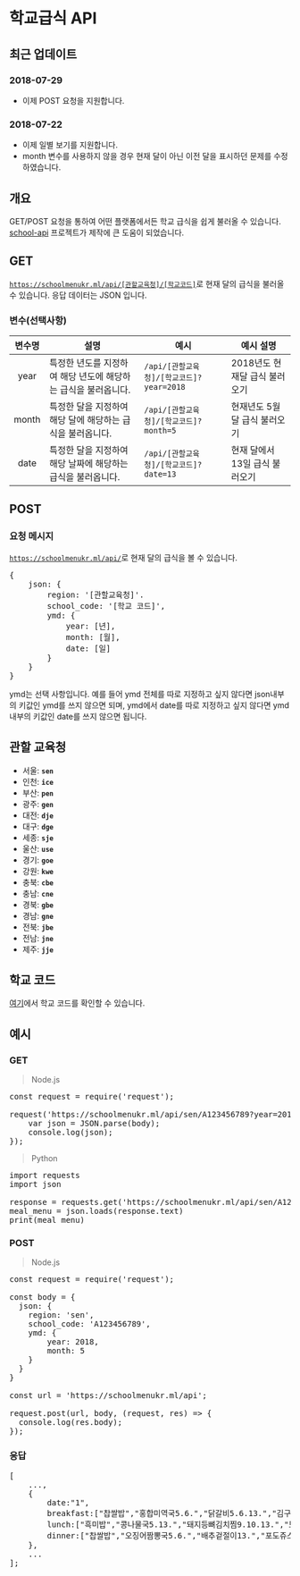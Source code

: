# 학교급식 API
## 최근 업데이트
### 2018-07-29
 - 이제 POST 요청을 지원합니다.

### 2018-07-22
 - 이제 일별 보기를 지원합니다.
 - month 변수를 사용하지 않을 경우 현재 달이 아닌 이전 달을 표시하던 문제를 수정하였습니다.

## 개요
GET/POST 요청을 통하여 어떤 플랫폼에서든 학교 급식을 쉽게 불러올 수 있습니다.
[school-api](https://github.com/agemor/school-api) 프로젝트가 제작에 큰 도움이 되었습니다.

## GET
<code>https://schoolmenukr.ml/api/[관할교육청]/[학교코드]</code>로 현재 달의 급식을 불러올 수 있습니다. 응답 데이터는 JSON 입니다.

### 변수(선택사항)
| 변수명 | 설명 | 예시 | 예시 설명 |
| :------: | ------ | ---- | ---- |
| year | 특정한 년도를 지정하여 해당 년도에 해당하는 급식을 불러옵니다.	| <code>/api/[관할교육청]/[학교코드]?year=2018</code> |2018년도 현재달 급식 불러오기 |
| month | 특정한 달을 지정하여 해당 달에 해당하는 급식을 불러옵니다. | <code>/api/[관할교육청]/[학교코드]?month=5</code> | 현재년도 5월달 급식 불러오기 |
| date | 특정한 달을 지정하여 해당 날짜에 해당하는 급식을 불러옵니다. | <code>/api/[관할교육청]/[학교코드]?date=13 </code> | 현재 달에서 13일 급식 불러오기 |

## POST
### 요청 메시지
<code>https://schoolmenukr.ml/api/</code>로 현재 달의 급식을 볼 수 있습니다.
<pre>
{
    json: {
        region: '[관할교육청]'.
        school_code: '[학교 코드]',
        ymd: {
            year: [년],
            month: [월],
            date: [일]
        }
    }
}
</pre>
ymd는 선택 사항입니다. 예를 들어 ymd 전체를 따로 지정하고 싶지 않다면 json내부의 키값인 ymd를 쓰지 않으면 되며, ymd에서 date를 따로 지정하고 싶지 않다면 ymd 내부의 키값인 date를 쓰지 않으면 됩니다.

## 관할 교육청
 - 서울: <code>**sen**</code>
 - 인천: <code>**ice**</code>
 - 부산: <code>**pen**</code>
 - 광주: <code>**gen**</code>
 - 대전: <code>**dje**</code>
 - 대구: <code>**dge**</code>
 - 세종: <code>**sje**</code>
 - 울산: <code>**use**</code>
 - 경기: <code>**goe**</code>
 - 강원: <code>**kwe**</code>
 - 충북: <code>**cbe**</code>
 - 충남: <code>**cne**</code>
 - 경북: <code>**gbe**</code>
 - 경남: <code>**gne**</code>
 - 전북: <code>**jbe**</code>
 - 전남: <code>**jne**</code>
 - 제주: <code>**jje**</code>

## 학교 코드
[여기](https://www.meatwatch.go.kr/biz/bm/sel/schoolListPopup.do)에서 학교 코드를 확인할 수 있습니다.


## 예시
### GET
 > Node.js
<pre>
const request = require('request');

request('https://schoolmenukr.ml/api/sen/A123456789?year=2018&month=5', (err, res, body) => {
    var json = JSON.parse(body);
    console.log(json);
});
</pre>
 > Python
<pre>
import requests
import json

response = requests.get('https://schoolmenukr.ml/api/sen/A123456789?year=2018&month=5')
meal_menu = json.loads(response.text)
print(meal_menu)
</pre>

### POST
 > Node.js
<pre>
const request = require('request');

const body = {
  json: {
    region: 'sen',
    school_code: 'A123456789',
    ymd: {
        year: 2018,
        month: 5
    }
  }
}

const url = 'https://schoolmenukr.ml/api';

request.post(url, body, (request, res) => {
  console.log(res.body);
});
</pre>

### 응답
 <pre>
[
    ...,
    {
        date:"1",
        breakfast:["찹쌀밥","홍합미역국5.6.","닭갈비5.6.13.","김구이13.","배추김치9.13.","방울토마토12."],
        lunch:["흑미밥","콩나물국5.13.","돼지등뼈김치찜9.10.13.","도토리묵무침5.6.13.","총각김치9.13.","청포도"],
        dinner:["찹쌀밥","오징어짬뽕국5.6.","배추겉절이13.","포도쥬스5.13.","만두오꼬노미야끼1.5.6.10.12.13."]
    },
    ...
];
 </pre>